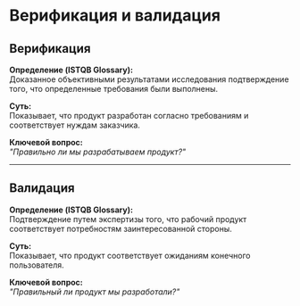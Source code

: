 # Верификация и валидация

## Верификация  
**Определение (ISTQB Glossary):**  
Доказанное объективными результатами исследования подтверждение того, что определенные требования были выполнены.  

**Суть:**  
Показывает, что продукт разработан согласно требованиям и соответствует нуждам заказчика.  

**Ключевой вопрос:**  
*"Правильно ли мы разрабатываем продукт?"*  

---  

## Валидация  
**Определение (ISTQB Glossary):**  
Подтверждение путем экспертизы того, что рабочий продукт соответствует потребностям заинтересованной стороны.  

**Суть:**  
Показывает, что продукт соответствует ожиданиям конечного пользователя.  

**Ключевой вопрос:**  
*"Правильный ли продукт мы разработали?"*  